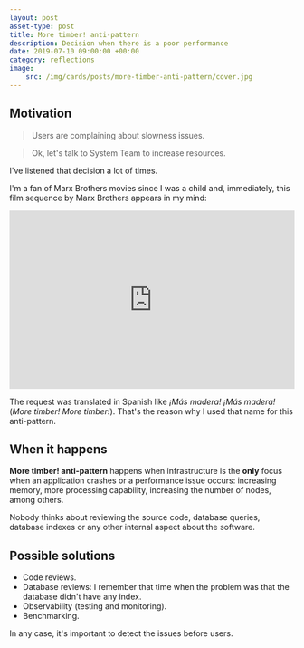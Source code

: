 ```yaml
---
layout: post
asset-type: post
title: More timber! anti-pattern
description: Decision when there is a poor performance
date: 2019-07-10 09:00:00 +00:00
category: reflections
image:
    src: /img/cards/posts/more-timber-anti-pattern/cover.jpg
---
```


## Motivation

> Users are complaining about slowness issues.

> Ok, let's talk to System Team to increase resources.

I've listened that decision a lot of times.

I'm a fan of Marx Brothers movies since I was a child and, immediately, this film sequence by Marx Brothers appears in my mind:

<iframe width="100%" height="315" src="https://www.youtube.com/embed/UlVoZgM4fgI" frameborder="0" allow="accelerometer; autoplay; encrypted-media; gyroscope; picture-in-picture" allowfullscreen></iframe>

The request was translated in Spanish like _¡Más madera! ¡Más madera!_ (_More timber! More timber!_). That's the reason why I used that name for this anti-pattern.

## When it happens

**More timber! anti-pattern** happens when infrastructure is the **only** focus when an application crashes or a performance issue occurs: increasing memory, more processing capability, increasing the number of nodes, among others.

Nobody thinks about reviewing the source code, database queries, database indexes or any other internal aspect about the software.

## Possible solutions

* Code reviews.
* Database reviews: I remember that time when the problem was that the database didn't have any index.
* Observability (testing and monitoring).
* Benchmarking.

In any case, it's important to detect the issues before users.
